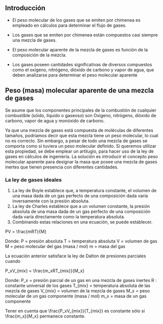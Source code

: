 ## Introducción

- El peso molecular de los gases que se emiten por chimenea es empleado en 
cálculos para determinar el flujo de gases.

- Los gases que se emiten por chimenea están compuestos casi siempre una mezcla de gases.

- El peso molecular aparente de la mezcla de gases es función de la composición 
de la mezcla.

- Los gases poseen cantidades significativas de diversos compuestos como el 
oxígeno, nitrógeno, dióxido de carbono y vapor de agua, que deben analizarse 
para determinar el peso molecular aparente


<!-- 
Fundamentos de termodinámica técnica
Por Michael J. Moran, Howard N. Shapiro
https://books.google.com.co/books?id=lJJcF1oqP5wC&pg=PA631&lpg=PA631&dq=peso+molecular+aparente&source=bl&ots=rbnjPcS93J&sig=ACfU3U3Vq3WbvpTb-13-5CfAkOGp84V3-w&hl=es-419&sa=X&ved=2ahUKEwjGv9nImd3gAhWGct8KHVfWC6AQ6AEwEHoECAMQAQ#v=onepage&q=peso%20molecular%20aparente&f=false
-->

## Peso (masa) molecular aparente de una mezcla de gases

Se asume que los componentes principales de la combustión de cualquier 
combustible (sóido, líquido o gaseoso) son Oxígeno, nitrógeno, dióxido de 
carbono, vapor de agua y monóxido de carbono. 

Ya que una mezcla de gases está compuesta de moléculas de diferentes tamaños, 
podríamos decir que esta mezcla tiene un peso molecular, lo cual no es correcto. 
Sin embargo, a pesar de todo una mezcla de gases se comporta como si tuviera un peso 
molecular definido.  Si queremos utilizar esta propiedad, se debe emplear un 
artilugio, para hacer uso de la ley de gases en cálculos de ingeniería. La 
solución es introducir el concepto peso molecular aparente para designar la masa 
que posee una mezcla de gases inertes que tienen presencia con diferentes cantidades.

### La ley de gases ideales

1. La ley de Boyle establece que, a temperatura constante, el volumen de una masa 
dada de un gas perfecto de una composición dada varía inversamente con la presión absoluta.
2. La ley de Charles establece que a un volumen constante, la presión absoluta 
de una masa dada de un gas perfecto de una composición dada varía directamente 
como la temperatura absoluta.
3. Combinando estas relaciones en una ecuación, se puede establecer.

PV = \frac{mRT}{M}

Donde: P = presión absoluta
T = temperatura absoluta
V = volumen de gas
M = peso molecular del gas (masa / mol)
m = masa del gas

La ecuación anterior satisface la ley de Dalton de presiones parciales cuando


P_xV_{mix} = \frac{m_xRT_{mix}}{M_x}

Donde: P_x = presión parcial de un gas en una mezcla de gases inertes
R : constante universal de los gases
T_{mix} = temperatura absoluta de las mezcla de gases
V_{mix} = volumen de la mezcla de gases
M_x = peso molecular de un gas componente (masa / mol)
m_x = masa de un gas componente

Tener en cuenta que \frac{P_xV_{mix}}{T_{mix}} es constante sólo si \frac{m_x}{M_x} permanece constante.



